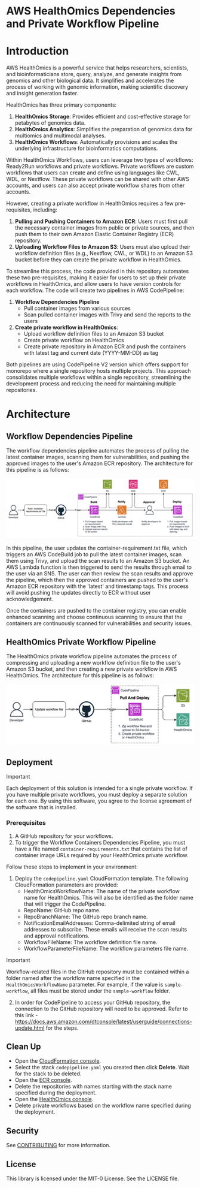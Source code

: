 # AWS HealthOmics Dependencies and Private Workflow Pipeline

# Introduction
AWS HealthOmics is a powerful service that helps researchers, scientists, and bioinformaticians store, query, analyze, and generate insights from genomics and other biological data. It simplifies and accelerates the process of working with genomic information, making scientific discovery and insight generation faster.

HealthOmics has three primary components:
1. **HealthOmics Storage**: Provides efficient and cost-effective storage for petabytes of genomics data.
2. **HealthOmics Analytics**: Simplifies the preparation of genomics data for multiomics and multimodal analyses.
3. **HealthOmics Workflows**: Automatically provisions and scales the underlying infrastructure for bioinformatics computations.

Within HealthOmics Workflows, users can leverage two types of workflows: Ready2Run workflows and private workflows. Private workflows are custom workflows that users can create and define using languages like CWL, WDL, or Nextflow. These private workflows can be shared with other AWS accounts, and users can also accept private workflow shares from other accounts.

However, creating a private workflow in HealthOmics requires a few pre-requisites, including:
1. **Pulling and Pushing Containers to Amazon ECR**: Users must first pull the necessary container images from public or private sources, and then push them to their own Amazon Elastic Container Registry (ECR) repository.
2. **Uploading Workflow Files to Amazon S3**: Users must also upload their workflow definition files (e.g., Nextflow, CWL, or WDL) to an Amazon S3 bucket before they can create the private workflow in HealthOmics.

To streamline this process, the code provided in this repository automates these two pre-requisites, making it easier for users to set up their private workflows in HealthOmics, and allow users to have version controls for each workflow. The code will create two pipelines in AWS CodePipeline:
1. **Workflow Dependencies Pipeline**
   - Pull container images from various sources
   - Scan pulled container images with Trivy and send the reports to the users
2. **Create private workflow in HealthOmics**:
   - Upload workflow definition files to an Amazon S3 bucket
   - Create private workflow on HealthOmics
   - Create private repository in Amazon ECR and push the containers with latest tag and current date (YYYY-MM-DD) as tag

Both pipelines are using CodePipeline V2 version which offers support for monorepo where a single repository hosts multiple projects. This approach consolidates multiple workflows within a single repository, streamlining the development process and reducing the need for maintaining multiple repositories.

# Architecture

## Workflow Dependencies Pipeline

The workflow dependencies pipeline automates the process of pulling the latest container images, scanning them for vulnerabilities, and pushing the approved images to the user's Amazon ECR repository. The architecture for this pipeline is as follows:

![architecture](/architecture-for-workflow-dependencies-pipeline.png)

In this pipeline, the user updates the container-requirement.txt file, which triggers an AWS CodeBuild job to pull the latest container images, scan them using Trivy, and upload the scan results to an Amazon S3 bucket. An AWS Lambda function is then triggered to send the results through email to the user via an SNS. The user can then review the scan results and approve the pipeline, which then the approved containers are pushed to the user's Amazon ECR repository with the 'latest' and timestamp tags. This process will avoid pushing the updates directly to ECR without user acknowledgement.

Once the containers are pushed to the container registry, you can enable enhanced scanning and choose continuous scanning to ensure that the containers are continuously scanned for vulnerabilities and security issues. 

## HealthOmics Private Workflow Pipeline

The HealthOmics private workflow pipeline automates the process of compressing and uploading a new workflow definition file to the user's Amazon S3 bucket, and then creating a new private workflow in AWS HealthOmics. The architecture for this pipeline is as follows:

![architecture](/architecture-for-healthomics-pipeline.png)

## Deployment

> [!IMPORTANT]
> Each deployment of this solution is intended for a single private workflow. If you have multiple private workflows, you must deploy a separate solution for each one.
> By using this software, you agree to the license agreement of the software that is installed.

### Prerequisites
1. A GitHub repository for your workflows.
2. To trigger the Workflow Containers Dependencies Pipeline, you must have a file named `container-requirements.txt` that contains the list of container image URLs required by your HealthOmics private workflow. 

Follow these steps to implement in your environment:

1. Deploy the `codepipeline.yaml` CloudFormation template. The following CloudFormation parameters are provided:
   - HealthOmicsWorkflowName: The name of the private workflow name for HealthOmics. This will also be identified as the folder name that will trigger the CodePipeline.
   - RepoName: GitHub repo name.
   - RepoBranchName: The GitHub repo branch name.
   - NotificationEmailAddresses: Comma-delimited string of email addresses to subscribe. These emails will receive the scan results and approval notifications.
   - WorkflowFileName: The workflow definition file name.
   - WorkflowParameterFileName: The workflow parameters file name.

> [!IMPORTANT]
> Workflow-related files in the GitHub repository must be contained within a folder named after the workflow name specified in the `HealthOmicsWorkflowName` parameter. For example, if the value is `sample-workflow`, all files must be stored under the `sample-workflow` folder.

2. In order for CodePipeline to access your GitHub repository, the connection to the GitHub repository will need to be approved. Refer to this link - https://docs.aws.amazon.com/dtconsole/latest/userguide/connections-update.html for the steps.


## Clean Up
- Open the [CloudFormation console](https://console.aws.amazon.com/cloudformation).
- Select the stack `codepipeline.yaml` you created then click **Delete**. Wait for the stack to be deleted.
- Open the [ECR console](https://console.aws.amazon.com/ecr).
- Delete the repositories with names starting with the stack name specified during the deployment.
- Open the [HealthOmics console](https://console.aws.amazon.com/omics).
- Delete private workflows based on the workflow name specified during the deployment.

## Security

See [CONTRIBUTING](CONTRIBUTING.md#security-issue-notifications) for more information.

## License

This library is licensed under the MIT-0 License. See the LICENSE file.
